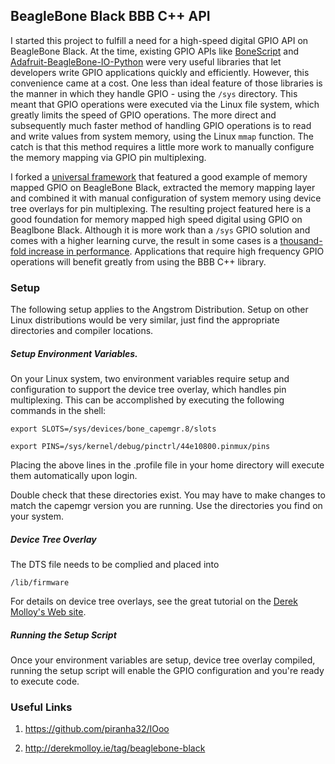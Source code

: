 ## BeagleBone Black BBB C++ API

I started this project to fulfill a need for a high-speed digital GPIO API on BeagleBone Black. At the time, existing GPIO APIs like [BoneScript](http://beagleboard.org/Support/BoneScript) and [Adafruit-BeagleBone-IO-Python](https://github.com/adafruit/adafruit-beaglebone-io-python) were very useful libraries that let developers write GPIO applications quickly and efficiently. However, this convenience came at a cost. One less than ideal feature of those libraries is the manner in which they handle GPIO - using the ```/sys``` directory. This meant that GPIO operations were executed via the Linux file system, which greatly limits the speed of GPIO operations. The more direct and subsequently much faster method of handling GPIO operations is to read and write values from system memory, using the Linux ```mmap``` function. The catch is that this method requires a little more work to manually configure the memory mapping via GPIO pin multiplexing.


I forked a [universal framework](https://github.com/piranha32/IOoo) that featured a good example of memory mapped GPIO on BeagleBone Black, extracted the memory mapping layer and combined it with manual configuration of system memory using device tree overlays for pin multiplexing. The resulting project featured here is a good foundation for memory mapped high speed digital using GPIO on Beaglbone Black.  Although it is more work than a ```/sys``` GPIO solution and comes with a higher learning curve, the result in some cases is a [thousand-fold increase in performance](http://hackaday.com/2013/12/07/speeding-up-beaglebone-black-gpio-a-thousand-times). Applications that require high frequency GPIO operations will benefit greatly from using the BBB C++ library.

### Setup  

The following setup applies to the Angstrom Distribution. Setup on other Linux distributions would be very similar, just find the appropriate directories and compiler locations.

##### Setup Environment Variables. 
On your Linux system, two environment variables require setup and configuration to support the device tree overlay, which handles pin multiplexing. This can be accomplished by executing the following commands in the shell:

```export SLOTS=/sys/devices/bone_capemgr.8/slots```

```export PINS=/sys/kernel/debug/pinctrl/44e10800.pinmux/pins```

Placing the above lines in the .profile file in your home directory will execute them automatically upon login.

Double check that these directories exist. You may have to make changes to match the capemgr version you are running. Use the directories you find on your system. 

##### Device Tree Overlay
The DTS file needs to be complied and placed into

    /lib/firmware

For details on device tree overlays, see the great tutorial on the [Derek Molloy's Web site](http://derekmolloy.ie/tag/beaglebone-black). 

##### Running the Setup Script
Once your environment variables are setup, device tree overlay compiled, running the setup script will enable the GPIO configuration and you're ready to execute code. 


### Useful Links


1. https://github.com/piranha32/IOoo

2. http://derekmolloy.ie/tag/beaglebone-black
